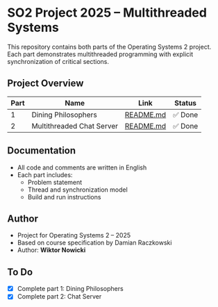 # SO2 Project 2025 – Multithreaded Systems

This repository contains both parts of the Operating Systems 2 project. Each part demonstrates multithreaded programming with explicit synchronization of critical sections.

## Project Overview

| Part | Name                        | Link                                 | Status   |
|------|-----------------------------|--------------------------------------|----------|
| 1    | Dining Philosophers         | [README.md](./filozofowie/README.md) | ✅ Done  |
| 2    | Multithreaded Chat Server   | [README.md](./chat/README.md)        | ✅ Done  |

## Documentation

- All code and comments are written in English
- Each part includes:
  - Problem statement
  - Thread and synchronization model
  - Build and run instructions

## Author

- Project for Operating Systems 2 – 2025  
- Based on course specification by Damian Raczkowski  
- Author: **Wiktor Nowicki**

## To Do

- [x] Complete part 1: Dining Philosophers
- [x] Complete part 2: Chat Server
